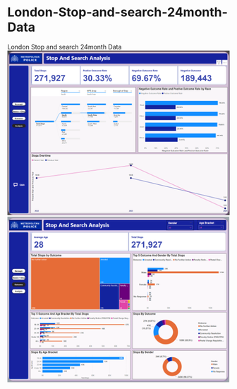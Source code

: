 # London-Stop-and-search-24month-Data
London Stop and search 24month Data
![stop](https://github.com/VIvidDanalyst/London-Stop-and-search-24month-Data/blob/main/Screenshot%202024-05-27%20132832.png)
![search](https://github.com/VIvidDanalyst/London-Stop-and-search-24month-Data/blob/main/Screenshot%202024-05-27%20132855.png)
